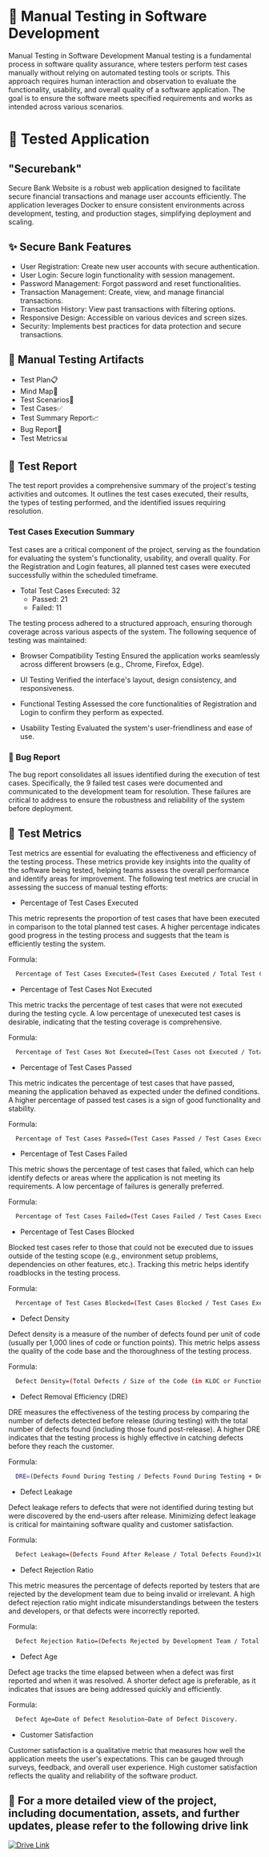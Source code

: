 
# 🧪 Manual Testing in Software Development

Manual Testing in Software Development
Manual testing is a fundamental process in software quality assurance, where testers perform test cases manually without relying on automated testing tools or scripts. This approach requires human interaction and observation to evaluate the functionality, usability, and overall quality of a software application. The goal is to ensure the software meets specified requirements and works as intended across various scenarios.

# 🏦 Tested Application

## "Securebank"
Secure Bank Website is a robust web application designed to facilitate secure financial transactions and manage user accounts efficiently. The application leverages Docker to ensure consistent environments across development, testing, and production stages, simplifying deployment and scaling. 

## ✨ Secure Bank Features
- User Registration: Create new user accounts with secure authentication.
- User Login: Secure login functionality with session management.
- Password Management: Forgot password and reset functionalities.
- Transaction Management: Create, view, and manage financial transactions.
- Transaction History: View past transactions with filtering options.
- Responsive Design: Accessible on various devices and screen sizes.
- Security: Implements best practices for data protection and secure transactions.
  
## 🔖 Manual Testing Artifacts
- Test Plan📋
- Mind Map🧠
- Test Scenarios📜
- Test Cases✅
- Test Summary Report📈
- Bug Report🐞
- Test Metrics📊

## 📝 Test Report
The test report provides a comprehensive summary of the project's testing activities and outcomes. It outlines the test cases executed, their results, the types of testing performed, and the identified issues requiring resolution.

### Test Cases Execution Summary
Test cases are a critical component of the project, serving as the foundation for evaluating the system's functionality, usability, and overall quality. For the Registration and Login features, all planned test cases were executed successfully within the scheduled timeframe.
- Total Test Cases Executed: 32
  - Passed: 21
  - Failed: 11
    
The testing process adhered to a structured approach, ensuring thorough coverage across various aspects of the system. The following sequence of testing was maintained:
- Browser Compatibility Testing
Ensured the application works seamlessly across different browsers (e.g., Chrome, Firefox, Edge).

- UI Testing
Verified the interface's layout, design consistency, and responsiveness.

- Functional Testing
Assessed the core functionalities of Registration and Login to confirm they perform as expected.

- Usability Testing
Evaluated the system's user-friendliness and ease of use.
### 🐜 Bug Report
The bug report consolidates all issues identified during the execution of test cases. Specifically, the 9 failed test cases were documented and communicated to the development team for resolution. These failures are critical to address to ensure the robustness and reliability of the system before deployment.
## 🧮 Test Metrics

Test metrics are essential for evaluating the effectiveness and efficiency of the testing process. These metrics provide key insights into the quality of the software being tested, helping teams assess the overall performance and identify areas for improvement. The following test metrics are crucial in assessing the success of manual testing efforts:

- Percentage of Test Cases Executed
  
This metric represents the proportion of test cases that have been executed in comparison to the total planned test cases. A higher percentage indicates good progress in the testing process and suggests that the team is efficiently testing the system.

Formula:

```bash
  Percentage of Test Cases Executed=(Test Cases Executed / Total Test Cases)×100
```

- Percentage of Test Cases Not Executed
  
This metric tracks the percentage of test cases that were not executed during the testing cycle. A low percentage of unexecuted test cases is desirable, indicating that the testing coverage is comprehensive.

Formula:

```bash
  Percentage of Test Cases Not Executed=(Test Cases not Executed / Total Test Cases)×100
```

- Percentage of Test Cases Passed
  
This metric indicates the percentage of test cases that have passed, meaning the application behaved as expected under the defined conditions. A higher percentage of passed test cases is a sign of good functionality and stability.

Formula:
```bash
  Percentage of Test Cases Passed=(Test Cases Passed / Test Cases Executed)×100
```
- Percentage of Test Cases Failed
  
This metric shows the percentage of test cases that failed, which can help identify defects or areas where the application is not meeting its requirements. A low percentage of failures is generally preferred.

Formula:
```bash
  Percentage of Test Cases Failed=(Test Cases Failed / Test Cases Executed)×100
```
- Percentage of Test Cases Blocked
  
Blocked test cases refer to those that could not be executed due to issues outside of the testing scope (e.g., environment setup problems, dependencies on other features, etc.). Tracking this metric helps identify roadblocks in the testing process.

Formula:
```bash
  Percentage of Test Cases Blocked=(Test Cases Blocked / Test Cases Executed)×100
```
- Defect Density
  
Defect density is a measure of the number of defects found per unit of code (usually per 1,000 lines of code or function points). This metric helps assess the quality of the code base and the thoroughness of the testing process.

Formula:
```bash
  Defect Density=(Total Defects / Size of the Code (in KLOC or Function Points))
```
- Defect Removal Efficiency (DRE)
  
DRE measures the effectiveness of the testing process by comparing the number of defects detected before release (during testing) with the total number of defects found (including those found post-release). A higher DRE indicates that the testing process is highly effective in catching defects before they reach the customer.

Formula:
```bash
  DRE=(Defects Found During Testing / Defects Found During Testing + Defects Found After Release)×100
```
- Defect Leakage
  
Defect leakage refers to defects that were not identified during testing but were discovered by the end-users after release. Minimizing defect leakage is critical for maintaining software quality and customer satisfaction.

Formula:
```bash
  Defect Leakage=(Defects Found After Release / Total Defects Found)×100
```
- Defect Rejection Ratio
  
This metric measures the percentage of defects reported by testers that are rejected by the development team due to being invalid or irrelevant. A high defect rejection ratio might indicate misunderstandings between the testers and developers, or that defects were incorrectly reported.

Formula:
```bash
  Defect Rejection Ratio=(Defects Rejected by Development Team / Total Defects Reported)×100
```
- Defect Age
  
Defect age tracks the time elapsed between when a defect was first reported and when it was resolved. A shorter defect age is preferable, as it indicates that issues are being addressed quickly and efficiently.

Formula:
```bash
  Defect Age=Date of Defect Resolution−Date of Defect Discovery.
```
- Customer Satisfaction
  
Customer satisfaction is a qualitative metric that measures how well the application meets the user's expectations. This can be gauged through surveys, feedback, and overall user experience. High customer satisfaction reflects the quality and reliability of the software product.
## 🔗 For a more detailed view of the project, including documentation, assets, and further updates, please refer to the following drive link

[![Drive Link](https://img.shields.io/badge/Project_Drive_Link-4CAF50?style=for-the-badge&logo=google-drive&logoColor=white)](https://docs.google.com/spreadsheets/d/1o9J7xdohn-ztnJnJ1EYHJ9f59ggMZFNu/edit?usp=sharing&ouid=113165584819262300168&rtpof=true&sd=true)


